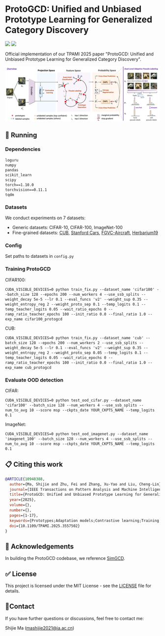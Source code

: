 # ProtoGCD: Unified and Unbiased Prototype Learning for Generalized Category Discovery

<a href='https://ieeexplore.ieee.org/document/10948388'><img src='https://img.shields.io/badge/-TPAMI%202025-purple'></a> <a href='https://arxiv.org/abs/2504.03755'><img src='https://img.shields.io/badge/ArXiv-2504.03755-red'></a> 

Official implementation of our TPAMI 2025 paper "ProtoGCD: Unified and Unbiased Prototype Learning for Generalized Category Discovery".

![method](assets/method.jpg)

## :running: ​Running

### Dependencies

```
loguru
numpy
pandas
scikit_learn
scipy
torch==1.10.0
torchvision==0.11.1
tqdm
```

### Datasets

We conduct experiments on 7 datasets:

* Generic datasets: CIFAR-10, CIFAR-100, ImageNet-100
* Fine-grained datasets: [CUB](https://drive.google.com/drive/folders/1kFzIqZL_pEBVR7Ca_8IKibfWoeZc3GT1), [Stanford Cars](https://ai.stanford.edu/~jkrause/cars/car_dataset.html), [FGVC-Aircraft](https://www.robots.ox.ac.uk/~vgg/data/fgvc-aircraft/), [Herbarium19](https://www.kaggle.com/c/herbarium-2019-fgvc6)

### Config

Set paths to datasets in `config.py`

### Training ProtoGCD

CIFAR100:

```shell
CUDA_VISIBLE_DEVICES=0 python train_fix.py --dataset_name 'cifar100' --batch_size 128 --epochs 200 --num_workers 4 --use_ssb_splits --weight_decay 5e-5 --lr 0.1 --eval_funcs 'v2' --weight_sup 0.35 --weight_entropy_reg 2 --weight_proto_sep 0.1 --temp_logits 0.1 --temp_teacher_logits 0.05 --wait_ratio_epochs 0 --ramp_ratio_teacher_epochs 100 --init_ratio 0.0 --final_ratio 1.0 --exp_name cifar100_protogcd
```

CUB:

```shell
CUDA_VISIBLE_DEVICES=0 python train_fix.py --dataset_name 'cub' --batch_size 128 --epochs 200 --num_workers 2 --use_ssb_splits --weight_decay 5e-5 --lr 0.1 --eval_funcs 'v2' --weight_sup 0.35 --weight_entropy_reg 2 --weight_proto_sep 0.05 --temp_logits 0.1 --temp_teacher_logits 0.05 --wait_ratio_epochs 0 --ramp_ratio_teacher_epochs 100 --init_ratio 0.0 --final_ratio 1.0 --exp_name cub_protogcd
```

### Evaluate OOD detection

CIFAR:

```shell
CUDA_VISIBLE_DEVICES=0 python test_ood_cifar.py --dataset_name 'cifar100' --batch_size 128 --num_workers 4 --use_ssb_splits --num_to_avg 10 --score msp --ckpts_date YOUR_CKPTS_NAME --temp_logits 0.1
```

ImageNet:

```shell
CUDA_VISIBLE_DEVICES=0 python test_ood_imagenet.py --dataset_name 'imagenet_100' --batch_size 128 --num_workers 4 --use_ssb_splits --num_to_avg 10 --score msp --ckpts_date YOUR_CKPTS_NAME --temp_logits 0.1
```



## :clipboard: ​Citing this work

```bibtex
@ARTICLE{10948388,
  author={Ma, Shijie and Zhu, Fei and Zhang, Xu-Yao and Liu, Cheng-Lin},
  journal={IEEE Transactions on Pattern Analysis and Machine Intelligence}, 
  title={ProtoGCD: Unified and Unbiased Prototype Learning for Generalized Category Discovery}, 
  year={2025},
  volume={},
  number={},
  pages={1-17},
  keywords={Prototypes;Adaptation models;Contrastive learning;Training;Magnetic heads;Feature extraction;Estimation;Automobiles;Accuracy;Pragmatics;Generalized category discovery;open-world learning;prototype learning;semi-supervised learning},
  doi={10.1109/TPAMI.2025.3557502}
}
```



## :gift: ​Acknowledgements

In building the ProtoGCD codebase, we reference [SimGCD](https://github.com/CVMI-Lab/SimGCD).



## :white_check_mark: ​License

This project is licensed under the MIT License - see the [LICENSE](https://github.com/mashijie1028/ProtoGCD/blob/main/LICENSE) file for details.



## :email: ​Contact

If you have further questions or discussions, feel free to contact me:

Shijie Ma (mashijie2021@ia.ac.cn)